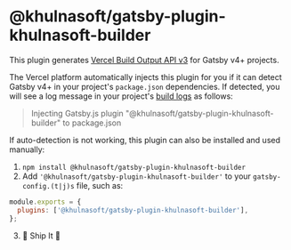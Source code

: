 # @khulnasoft/gatsby-plugin-khulnasoft-builder

This plugin generates [Vercel Build Output API v3](https://khulnasoft.com/docs/build-output-api/v3) for Gatsby v4+ projects.

The Vercel platform automatically injects this plugin for you if it can detect Gatsby v4+ in your project's `package.json` dependencies. If detected, you will see a log message in your project's [build logs](https://khulnasoft.com/docs/concepts/deployments/logs#build-logs) as follows:

> Injecting Gatsby.js plugin "@khulnasoft/gatsby-plugin-khulnasoft-builder" to package.json

If auto-detection is not working, this plugin can also be installed and used manually:

1. `npm install @khulnasoft/gatsby-plugin-khulnasoft-builder`
2. Add `'@khulnasoft/gatsby-plugin-khulnasoft-builder'` to your `gatsby-config.(t|j)s` file, such as:

```js
module.exports = {
  plugins: ['@khulnasoft/gatsby-plugin-khulnasoft-builder'],
};
```

3. 🚀 Ship It 🎉
